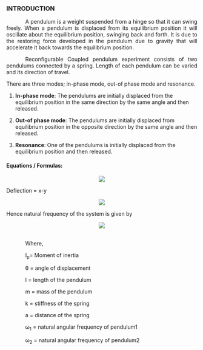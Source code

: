 ### INTRODUCTION<br>

<p style="text-indent:50px; text-align:justify;">A pendulum is a weight suspended from a hinge so that it can swing freely. When a pendulum is displaced from its equilibrium position it will oscillate about the equilibrium position, swinging back and forth. It is due to the restoring force developed in the pendulum due to gravity that will accelerate it back towards the equilibrium position.</p>

<p style="text-indent:50px; text-align:justify;">Reconfigurable Coupled pendulum experiment consists of two pendulums connected by a spring. Length of each pendulum can be varied and its direction of travel.</p>

<p>There are three modes; in-phase mode, out-of phase mode and resonance.</p>

1. <b>In-phase mode</b>: The pendulums are initially displaced from the equilibrium position in the same direction by the same angle and then released.

2. <b>Out-of phase mode</b>: The pendulums are initially displaced from equilibrium position in the opposite direction by the same angle and then released.

3. <b>Resonance</b>: One of the pendulums is initially displaced from the equilibrium position and then released.


#### Equations / Formulas: </p>

<center><img src="images/f1.png"/></center>

<p>Deflection = x-y </p>

<center><img src="images/f2.png"/></center>

<p>Hence natural frequency of the system is given by</p>

<center><img src="images/f3.png"/></center><br>

<p style="text-indent:50px;">Where,</p>

<p style="text-indent:50px;">I<sub>p</sub>= Moment of inertia</p>
<p style="text-indent:50px;">&theta; = angle of displacement</p>
<p style="text-indent:50px;">l = length of the pendulum</p>
<p style="text-indent:50px;">m = mass of the pendulum</p>
<p style="text-indent:50px;">k = stiffness of the spring</p>
<p style="text-indent:50px;">a = distance of the spring</p>
<p style="text-indent:50px;">&omega;<sub>1</sub> = natural angular frequency of pendulum1</p>
<p style="text-indent:50px;">&omega;<sub>2</sub> = natural angular frequency of pendulum2</p>
